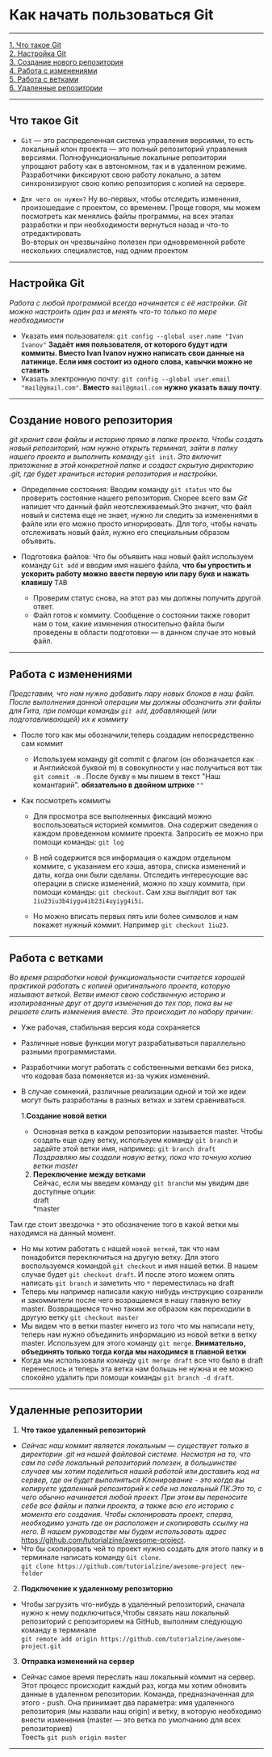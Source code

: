 # Как начать пользоваться Git
___
[1. Что такое Git](#ЧтотакоеGit)  
[2. Настройка Git](#НастройкаGit)  
[3. Создание нового репозитория](#Созданиеновогорепозитория)  
[4. Работа с изменениями](#Работасизменениями)  
[5. Работа с ветками](#Работасветками)  
[6. Удаленные репозитории](#Удаленныерепозитории)  
___

## Что такое Git   
 
+ `Git` — это распределенная система управления версиями, то есть локальный клон проекта — это полный репозиторий управления версиями. Полнофункциональные локальные репозитории упрощают работу как в автономном, так и в удаленном режиме. Разработчики фиксируют свою работу локально, а затем синхронизируют свою копию репозитория с копией на сервере.  


+ `Для чего он нужен?` Ну во-первых, чтобы отследить изменения, произошедшие с проектом, со временем. Проще говоря, мы можем посмотреть как менялись файлы программы, на всех этапах разработки и при необходимости вернуться назад и что-то отредактировать  
Во-вторых он чрезвычайно полезен при одновременной работе нескольких специалистов, над одним проектом  
___

## Настройка Git    
*Работа с любой программой всегда начинается с её настройки. Git можно настроить один раз и менять что-то только по мере необходимости*  
+ Указать имя пользователя: `git config --global user.name "Ivan Ivanov"` **Задаёт имя пользователя, от которого будут идти коммиты. Вместо Ivan Ivanov нужно написать свои данные на латинице. Если имя состоит из одного слова, кавычки можно не ставить**  
+ Указать электронную почту: `git config --global user.email "mail@gmail.com"`. **Вместо** `mail@gmail.com` **нужно указать вашу почту**. 
___

## Создание нового репозитория
*git хранит свои файлы и историю прямо в папке проекта. Чтобы создать новый репозиторий, нам нужно открыть терминал, зайти в папку нашего проекта и выполнить команду* `git init`. *Это включит приложение в этой конкретной папке и создаст скрытую директорию .git, где будет храниться история репозитория и настройки*.  
+ Определение состояния: Вводим команду `git status` что бы проверить состояние нашего репозитория. Скорее всего вам *Git* напишет что данный файл неотслеживаемый.Это значит, что файл новый и система еще не знает, нужно ли следить за изменениями в файле или его можно просто игнорировать. Для того, чтобы начать отслеживать новый файл, нужно его специальным образом объявить.  
+ Подготовка файлов: Что бы объявить наш новый файл используем команду `Git add` и вводим имя нашего файла, **что бы упростить и ускорить работу можно ввести первую или пару букв и нажать клавишу** <kbd>TAB   

    + Проверим статус снова, на этот раз мы должны получить другой ответ.  
    + Файл готов к коммиту. Сообщение о состоянии также говорит нам о том, какие изменения относительно файла были проведены в области подготовки — в данном случае это новый файл.
___

## Работа с изменениями  
*Представим, что нам нужно добавить пару новых блоков в наш файл. После выполнения данной операции мы должны обозначить эти файлы для Гита, при помощи команды `git add`, добавляющей (или подготавливающей) их к коммиту*  
+ После того как мы обозначили,теперь создадим непосредственно сам коммит  
    + Используем команду git commit с флагом (он обозначается как `-` и Английской буквой m) в совокупности у нас получиться вот так `git commit -m` . После букву `m` мы пишем в текст "Наш комантарий". **обязательно в двойном штрихе** `""`

+ Как посмотреть коммиты  
    + Для просмотра все выполненных фиксаций можно воспользоваться историей коммитов. Она содержит сведения о каждом проведенном коммите проекта. Запросить ее можно при помощи команды: `git log`  

    + В ней содержится вся информация о каждом отдельном коммите, с указанием его хэша, автора, списка изменений и даты, когда они были сделаны. Отследить интересующие вас операции в списке изменений, можно по хэшу коммита, при помощи команды: `git checkout`. Сам хэш выглядит вот так `1iu23iu3b4iygu4ib23i4uyiyg4i5i`.

    + Но можно вписать первых пять или более символов и нам покажет нужный коммит. Например `git checkout 1iu23`.
___

## Работа с ветками  
*Во время разработки новой функциональности считается хорошей практикой работать с копией оригинального проекта, которую называют веткой. Ветви имеют свою собственную историю и изолированные друг от друга изменения до тех пор, пока вы не решаете слить изменения вместе. Это происходит по набору причин*:  
+ Уже рабочая, стабильная версия кода сохраняется 

+ Различные новые функции могут разрабатываться параллельно разными программистами.

+ Разработчики могут работать с собственными ветками без риска, что кодовая база поменяется из-за чужих изменений.

+ В случае сомнений, различные реализации одной и той же идеи могут быть разработаны в разных ветках и затем сравниваться.  

  1.**Создание новой ветки**  
  + Основная ветка в каждом репозитории называется master. Чтобы создать еще одну ветку, используем команду `git branch` и задайте этой ветки имя, например: `git branch draft`  
  *Поздравляю мы создали новую ветку, пока что точную копию ветки master*  
  2. **Переключение между ветками**  
  Сейчас, если мы введем команду `git branch`и мы увидим две доступные опции:  
 draft  
 *master  

Там где стоит звездочка `*` это обозначение того в какой ветки мы находимся на данный момент.  
+ Но мы хотим работать с нашей `новой веткой`, так что нам понадобится переключиться на другую ветку. Для этого воспользуемся командой `git checkout` и имя нашей ветки. В нашем случае будет `git checkout draft`. И после этого можем опять написать `git branch` и заметить что `*` переместилась на draft  
+ Теперь мы например написали какую нибудь инструкцию сохранили и закоммители после чего возращаемся в нашу главную ветку master. Возвращаемся точно таким же образом как переходили в другую ветку `git checkout master`  
+ Мы видем что в ветки master ничего из того что мы написали нету, теперь нам нужно объединить информацию из новой ветки в ветку master. Используем для этого команду `git merge`. **Внимательно, объединять только тогда когда мы находимся в главной ветки**
+ Когда мы использовали команду `git merge draft` все что было в draft перенеслось и теперь эта ветка нам большь не нужна и ее можно спокойно удалить при помощи команды `git branch -d draft`.
___

## Удаленные репозитории  
1. **Что такое удаленный репозиторий**  
+ *Сейчас наш коммит является локальным — существует только в директории .git на нашей файловой системе. Несмотря на то, что сам по себе локальный репозиторий полезен, в большинстве случаев мы хотим поделиться нашей работой или доставить код на сервер, где он будет выполняться*
*Клонирование - это когда вы копируете удаленный репозиторий к себе на локальный ПК.Это то, с чего обычно начинается любой проект. При этом вы переносите себе все файлы и папки проекта, а также всю его историю с момента его создания. Чтобы склонировать проект, сперва, необходимо узнать где он расположен и скопировать ссылку на него. В нашем руководстве мы будем использовать адрес* 
https://github.com/tutorialzine/awesome-project.    
+ Что бы скопировать чей то проект нужно создать для этого папку и в терминале написать команду `Git clone`.  
`git clone https://github.com/tutorialzine/awesome-project new-folder`  
2. **Подключение к удаленному репозиторию**  
+ Чтобы загрузить что-нибудь в удаленный репозиторий, сначала нужно к нему подключиться,Чтобы связать наш локальный репозиторий с репозиторием на GitHub, выполним следующую команду в терминале  
`git remote add origin https://github.com/tutorialzine/awesome-project.git`  
3. **Отправка изменений на сервер**  
+ Сейчас самое время переслать наш локальный коммит на сервер. Этот процесс происходит каждый раз, когда мы хотим обновить данные в удаленном репозитории.
Команда, предназначенная для этого - push. Она принимает два параметра: имя удаленного репозитория (мы назвали наш origin) и ветку, в которую необходимо внести изменения (master — это ветка по умолчанию для всех репозиториев)  
Тоесть `git push origin master`  

___